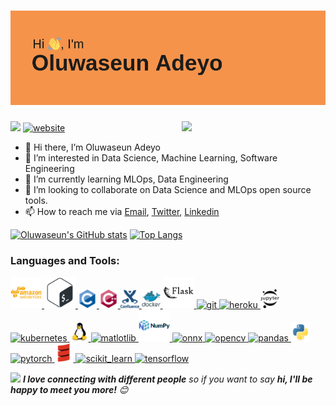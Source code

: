 <h1 align="center">
  <img src="header.png" alt="Oluwaseun Adeyo" />
</h1>
<img align='right' src="https://media.giphy.com/media/M9gbBd9nbDrOTu1Mqx/giphy.gif" width="230">

[![](https://img.shields.io/badge/-Follow-black?style=social&logo=Linkedin)](https://www.linkedin.com/in/oluwaseun-adeyo-3a047612b/)
[![website](https://img.shields.io/badge/Website-46a2f1.svg?&style=flat-square&logo=Google-Chrome&logoColor=white&link=https://anmolsingh.me/)]()

- 👋 Hi there, I’m Oluwaseun Adeyo
- 👀 I’m interested in Data Science, Machine Learning, Software Engineering
- 🌱 I’m currently learning MLOps, Data Engineering
- 💞️ I’m looking to collaborate on Data Science and MLOps open source tools.
- 📫 How to reach me via [Email](johnadeyo@hotmail.com), [Twitter](https://twitter.com/Deh_yor), [Linkedin](https://www.linkedin.com/in/oluwaseun-adeyo-3a047612b/)







[![Oluwaseun's GitHub stats](https://github-readme-stats.vercel.app/api?username=seunboy1&count_private=true&show_icons=true&theme=synthwave&include_all_commits=true&line_height=33)](https://github.com/seunboy1/github-readme-stats) [![Top Langs](https://github-readme-stats.vercel.app/api/top-langs/?username=seunboy1&layout=default&theme=synthwave&langs_count=8)](https://github.com/seunboy1/github-readme-stats)

<!-- I'm passionate about Artificial Intelligence, Deep Learning, Machine Learning, Computer Vision and Natural Language Processing. I have previously worked in the fields of Computer Architecture, Signal and Image Processing, Biometrics and Pattern Recognition. -->

<!-- [![GitHub Streak](http://github-readme-streak-stats.herokuapp.com?user=seunboy1&theme=dracula&hide_border=true&sideNums=DDD832&fire=DDB9AA)](https://git.io/streak-stats) -->

<h3 align="left">Languages and Tools:</h3>
<p align="left"> </a> <a href="https://aws.com" target="_blank"> <img src="https://raw.githubusercontent.com/devicons/devicon/master/icons/amazonwebservices/amazonwebservices-plain-wordmark.svg" alt="aws" width="50" height="50"/> </a> <a href="https://bash.com" target="_blank"> <img src="https://raw.githubusercontent.com/devicons/devicon/master/icons/bash/bash-plain.svg" alt="bash" width="50" height="50"/> </a> <a href="https://www.cprogramming.com/" target="_blank"> <img src="https://raw.githubusercontent.com/devicons/devicon/master/icons/c/c-original.svg" alt="c" width="30" height="30"/> </a> <a href="https://www.w3schools.com/cpp/" target="_blank"> <img src="https://raw.githubusercontent.com/devicons/devicon/master/icons/cplusplus/cplusplus-original.svg" alt="cplusplus" width="30" height="30"/> </a> <a href="https://confluence.com" target="_blank"> <img src="https://raw.githubusercontent.com/devicons/devicon/master/icons/confluence/confluence-original-wordmark.svg " alt="confluence" width="30" height="30"/> </a>  <a href="https://www.docker.com/" target="_blank"> <img src="https://raw.githubusercontent.com/devicons/devicon/master/icons/docker/docker-original-wordmark.svg" alt="docker" width="30" height="30"/> </a> <a href="https://flask.com" target="_blank"> <img src="https://raw.githubusercontent.com/devicons/devicon/master/icons/flask/flask-original-wordmark.svg " alt="flask" width="50" height="50"/> </a> <a href="https://git-scm.com/" target="_blank"> <img src="https://www.vectorlogo.zone/logos/git-scm/git-scm-icon.svg" alt="git" width="30" height="30"/> </a> <a href="https://heroku.com" target="_blank"> <img src="https://www.vectorlogo.zone/logos/heroku/heroku-icon.svg" alt="heroku" width="3" height="30"/> </a> <a href="https://jupyter.com" target="_blank"> <img src="https://raw.githubusercontent.com/devicons/devicon/master/icons/jupyter/jupyter-plain-wordmark.svg " alt="jupyter" width="30" height="30"/> </a> <a href="https://kubernetes.io" target="_blank"> <img src="https://www.vectorlogo.zone/logos/kubernetes/kubernetes-icon.svg" alt="kubernetes" width="30" height="30"/> </a> <a href="https://linux.com" target="_blank"> <img src="https://raw.githubusercontent.com/devicons/devicon/master/icons/linux/linux-original.svg" alt="linux" width="30" height="30"/> </a> <a href="https://matplotlib.org/" target="_blank"> <img src="https://matplotlib.org/_static/logo2.svg" alt="matlotlib" width="50" height="50"/> </a> <a href="https://numpy.com" target="_blank"> <img src="https://raw.githubusercontent.com/devicons/devicon/master/icons/numpy/numpy-original-wordmark.svg " alt="numpy" width="50" height="50"/> </a> <a href="https://onnx.ai/" target="_blank"> <img src="https://www.vectorlogo.zone/logos/onnxai/onnxai-ar21.svg" alt="onnx" width="30" height="30"/> </a> <a href="https://opencv.org/" target="_blank"> <img src="https://www.vectorlogo.zone/logos/opencv/opencv-icon.svg" alt="opencv" width="30" height="30"/> </a> <a href="https://pandas.pydata.org/" target="_blank"> <img src="https://github.com/pandas-dev/pandas/blob/761bceb77d44aa63b71dda43ca46e8fd4b9d7422/web/pandas/static/img/pandas.svg" alt="pandas" width="50" height="50"/> </a> <a href="https://www.python.org" target="_blank"> <img src="https://raw.githubusercontent.com/devicons/devicon/master/icons/python/python-original.svg" alt="python" width="30" height="30"/> </a> <a href="https://pytorch.com" target="_blank"> <img src="https://github.com/pytorch/pytorch/blob/master/docs/source/_static/img/pytorch-logo-dark.svg" alt="pytorch" width="50" height="50"/> </a> <a href="https://scala.com" target="_blank"> <img src="https://raw.githubusercontent.com/devicons/devicon/master/icons/scala/scala-original.svg" alt="scala" width="30" height="30"/> </a> <a href="https://scikit-learn.org/" target="_blank"> <img src="https://upload.wikimedia.org/wikipedia/commons/0/05/Scikit_learn_logo_small.svg" alt="scikit_learn" width="30" height="30"/> </a> <a href="https://www.tensorflow.org" target="_blank"> <img src="https://www.vectorlogo.zone/logos/tensorflow/tensorflow-icon.svg" alt="tensorflow" width="30" height="30"/> </a> </p>

<!-- <a href="https://onnx.ai/" target="_blank"> <img src="https://www.vectorlogo.zone/logos/onnxai/onnxai-ar21.svg" alt="onnx" width="30" height="30"/> </a>  -->

<!-- <a href="https://www.w3.org/html/" target="_blank"> <img src="https://raw.githubusercontent.com/devicons/devicon/master/icons/html5/html5-original-wordmark.svg" alt="html5" width="40" height="40"/> </a> <a href="https://www.java.com" target="_blank"> <img src="https://raw.githubusercontent.com/devicons/devicon/master/icons/java/java-original.svg" alt="java" width="40" height="40"/> </a> <a href="https://developer.mozilla.org/en-US/docs/Web/JavaScript" target="_blank"> <img src="https://raw.githubusercontent.com/devicons/devicon/master/icons/javascript/javascript-original.svg" alt="javascript" width="40" height="40"/> </a> <a href="https://www.jenkins.io" target="_blank"> <img src="https://www.vectorlogo.zone/logos/jenkins/jenkins-icon.svg" alt="jenkins" width="40" height="40"/> </a> <a href="https://kafka.apache.org/" target="_blank"> <img src="https://www.vectorlogo.zone/logos/apache_kafka/apache_kafka-icon.svg" alt="kafka" width="40" height="40"/> </a> <a href="https://www.elastic.co/kibana" target="_blank"> <img src="https://www.vectorlogo.zone/logos/elasticco_kibana/elasticco_kibana-icon.svg" alt="kibana" width="40" height="40"/> </a> <a href="https://kotlinlang.org" target="_blank"> <img src="https://www.vectorlogo.zone/logos/kotlinlang/kotlinlang-icon.svg" alt="kotlin" width="40" height="40"/> </a> <a href="https://www.mysql.com/" target="_blank"> <img src="https://raw.githubusercontent.com/devicons/devicon/master/icons/mysql/mysql-original-wordmark.svg" alt="mysql" width="40" height="40"/> </a> <a href="https://www.php.net" target="_blank"> <img src="https://raw.githubusercontent.com/devicons/devicon/master/icons/php/php-original.svg" alt="php" width="40" height="40"/> </a> <a href="https://postman.com" target="_blank"> <img src="https://www.vectorlogo.zone/logos/getpostman/getpostman-icon.svg" alt="postman" width="40" height="40"/> </a>  <a href="https://reactjs.org/" target="_blank"> <img src="https://raw.githubusercontent.com/devicons/devicon/master/icons/react/react-original-wordmark.svg" alt="react" width="40" height="40"/> </a> <a href="https://reactnative.dev/" target="_blank"> <img src="https://reactnative.dev/img/header_logo.svg" alt="reactnative" width="40" height="40"/> </a> <a href="https://spring.io/" target="_blank"> <img src="https://www.vectorlogo.zone/logos/springio/springio-icon.svg" alt="spring" width="40" height="40"/> </a> <a href="https://www.sqlite.org/" target="_blank"> <img src="https://www.vectorlogo.zone/logos/sqlite/sqlite-icon.svg" alt="sqlite" width="40" height="40"/> </a> 
 -->
  
<!--  
<a href="https://grafana.com" target="_blank"> <img src="https://www.vectorlogo.zone/logos/grafana/grafana-icon.svg" alt="grafana" width="40" height="40"/> </a>
<a href="https://graphql.org" target="_blank"> <img src="https://www.vectorlogo.zone/logos/graphql/graphql-icon.svg" alt="graphql" width="40" height="40"/> </a> 
-->

<img src="https://media.giphy.com/media/LnQjpWaON8nhr21vNW/giphy.gif" width="60"> <em><b>I love connecting with different people</b> so if you want to say <b>hi, I'll be happy to meet you more!</b> 😊</em>  

<!---
seunboy1/seunboy1 is a ✨ special ✨ repository because its `README.md` (this file) appears on your GitHub profile.
You can click the Preview link to take a look at your changes.
--->
<!-- [![Readme Card](https://github-readme-stats.vercel.app/api/pin/?username=seunboy1&repo=DVC_GITHUB_CODE)](https://github.com/seunboy1/DVC_GITHUB_CODE) -->
